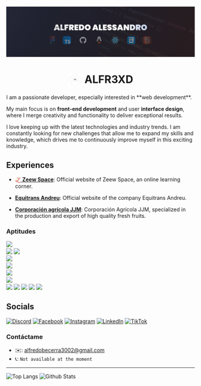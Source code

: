 ![Alfr3XD_BANNER](/assets/banner.png)
<h1 align="center"> 
  <img 
    alt="LOGO" 
    width="38" 
    heigth="38" 
    align="top"
    src="./assets/Alfr3XD_logo.svg"
  >
  ALFR3XD
</h1>
I am a passionate developer, especially interested in **web development**. 

My main focus is on **front-end development** and user **interface design**, where I merge creativity and functionality to deliver exceptional results.

I love keeping up with the latest technologies and industry trends. I am constantly looking for new challenges that allow me to expand my skills and knowledge, which drives me to continuously improve myself in this exciting industry.

## Experiences
- [<img alt="zeew-logo" src="./assets/zeew-logo.png" width="15" heigth="15" align="center" /> **Zeew Space**](https://zeew.space):
Official website of Zeew Space, an online learning corner. 

- [**Equitrans Andreu**](https://equitransandreu.com/):
Official website of the company Equitrans Andreu.

- [**Corporación agrícola JJM**](https://corporacionagricolajjm.com/): 
Corporación Agrícola JJM, specialized in the production and export of high quality fresh fruits. 

### Aptitudes
<code><img height="32" src="https://user-images.githubusercontent.com/25181517/183568594-85e280a7-0d7e-4d1a-9028-c8c2209e073c.png"/></code>
<code> <img height="32" src="https://user-images.githubusercontent.com/25181517/183890598-19a0ac2d-e88a-4005-a8df-1ee36782fde1.png" /></code>
<code><img height="32" src="https://user-images.githubusercontent.com/25181517/117447155-6a868a00-af3d-11eb-9cfe-245df15c9f3f.png"/></code>
<code> <img height="32" src="https://user-images.githubusercontent.com/25181517/183897015-94a058a6-b86e-4e42-a37f-bf92061753e5.png" /></code>
<code> <img height="32" src="https://github.com/marwin1991/profile-technology-icons/assets/54946572/397c0300-2e47-464e-81eb-6e991c9255fc" /></code>
<code> <img height="32" src="https://github.com/marwin1991/profile-technology-icons/assets/136815194/5f8c622c-c217-4649-b0a9-7e0ee24bd704" /></code>
<code> <img height="32" src="https://user-images.githubusercontent.com/25181517/192158954-f88b5814-d510-4564-b285-dff7d6400dad.png" /></code>
<code> <img height="32" src="https://user-images.githubusercontent.com/25181517/183898674-75a4a1b1-f960-4ea9-abcb-637170a00a75.png" /></code>
<code><img height="32" src="https://user-images.githubusercontent.com/25181517/202896760-337261ed-ee92-4979-84c4-d4b829c7355d.png"/></code>
<code><img height="32" src="https://user-images.githubusercontent.com/25181517/192108372-f71d70ac-7ae6-4c0d-8395-51d8870c2ef0.png"/></code>
<code><img height="32" src="https://user-images.githubusercontent.com/25181517/183896128-ec99105a-ec1a-4d85-b08b-1aa1620b2046.png"/></code>
<code><img height="32" src="https://user-images.githubusercontent.com/25181517/182884177-d48a8579-2cd0-447a-b9a6-ffc7cb02560e.png"/></code>


## Socials
[![Discord](https://img.shields.io/badge/Discord-%235865F2.svg?style=for-the-badge&logo=discord&logoColor=white)](https://discordapp.com/users/557027841905000451)
[![Facebook](https://img.shields.io/badge/Facebook-%231877F2.svg?style=for-the-badge&logo=Facebook&logoColor=white)](https://www.facebook.com/Alfr3Xd/)
[![Instagram](https://img.shields.io/badge/Instagram-%23E4405F.svg?style=for-the-badge&logo=Instagram&logoColor=white)](https://www.instagram.com/alfr3xd)
[![LinkedIn](https://img.shields.io/badge/linkedin-%230077B5.svg?style=for-the-badge&logo=linkedin&logoColor=white)](https://www.linkedin.com/in/alfr3xd/)
[![TikTok](https://img.shields.io/badge/TikTok-%23000000.svg?style=for-the-badge&logo=TikTok&logoColor=white)](https://www.tiktok.com/@alfr3xd)

### Contáctame
- ✉️: alfredobecerra3002@gmail.com
- 📞: `Not available at the moment`

---
![Top Langs](https://github-readme-stats.vercel.app/api/top-langs/?username=Alfr3XD&layout=compact&theme=dark&hide_border=true)
![Github Stats](https://github-readme-stats.vercel.app/api?username=Alfr3XD&show_icons=true&hide_border=true&theme=dark)

